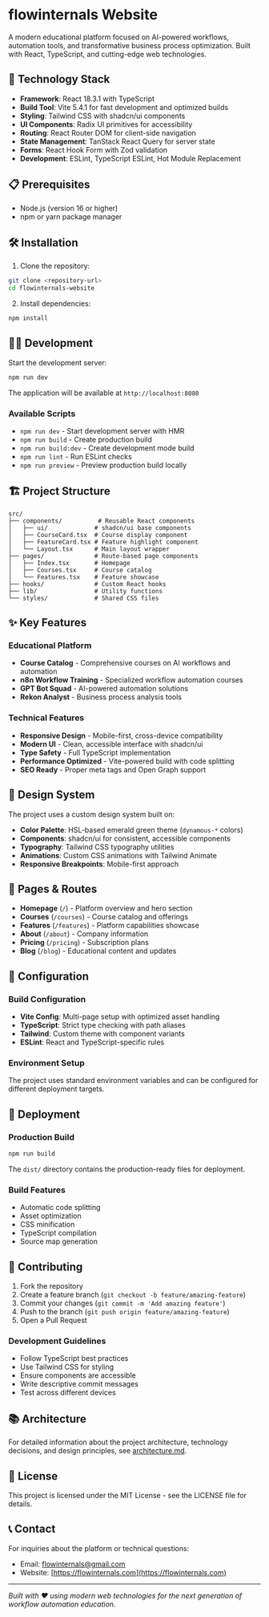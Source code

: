 # flowinternals Website

A modern educational platform focused on AI-powered workflows, automation tools, and transformative business process optimization. Built with React, TypeScript, and cutting-edge web technologies.

## 🚀 Technology Stack

- **Framework**: React 18.3.1 with TypeScript
- **Build Tool**: Vite 5.4.1 for fast development and optimized builds
- **Styling**: Tailwind CSS with shadcn/ui components
- **UI Components**: Radix UI primitives for accessibility
- **Routing**: React Router DOM for client-side navigation
- **State Management**: TanStack React Query for server state
- **Forms**: React Hook Form with Zod validation
- **Development**: ESLint, TypeScript ESLint, Hot Module Replacement

## 📋 Prerequisites

- Node.js (version 16 or higher)
- npm or yarn package manager

## 🛠️ Installation

1. Clone the repository:
```bash
git clone <repository-url>
cd flowinternals-website
```

2. Install dependencies:
```bash
npm install
```

## 🏃‍♂️ Development

Start the development server:
```bash
npm run dev
```

The application will be available at `http://localhost:8080`

### Available Scripts

- `npm run dev` - Start development server with HMR
- `npm run build` - Create production build
- `npm run build:dev` - Create development mode build
- `npm run lint` - Run ESLint checks
- `npm run preview` - Preview production build locally

## 🏗️ Project Structure

```
src/
├── components/          # Reusable React components
│   ├── ui/             # shadcn/ui base components
│   ├── CourseCard.tsx  # Course display component
│   ├── FeatureCard.tsx # Feature highlight component
│   └── Layout.tsx      # Main layout wrapper
├── pages/              # Route-based page components
│   ├── Index.tsx       # Homepage
│   ├── Courses.tsx     # Course catalog
│   └── Features.tsx    # Feature showcase
├── hooks/              # Custom React hooks
├── lib/                # Utility functions
└── styles/             # Shared CSS files
```

## ✨ Key Features

### Educational Platform
- **Course Catalog** - Comprehensive courses on AI workflows and automation
- **n8n Workflow Training** - Specialized workflow automation courses
- **GPT Bot Squad** - AI-powered automation solutions
- **Rekon Analyst** - Business process analysis tools

### Technical Features
- **Responsive Design** - Mobile-first, cross-device compatibility
- **Modern UI** - Clean, accessible interface with shadcn/ui
- **Type Safety** - Full TypeScript implementation
- **Performance Optimized** - Vite-powered build with code splitting
- **SEO Ready** - Proper meta tags and Open Graph support

## 🎨 Design System

The project uses a custom design system built on:
- **Color Palette**: HSL-based emerald green theme (`dynamous-*` colors)
- **Components**: shadcn/ui for consistent, accessible components
- **Typography**: Tailwind CSS typography utilities
- **Animations**: Custom CSS animations with Tailwind Animate
- **Responsive Breakpoints**: Mobile-first approach

## 📁 Pages & Routes

- **Homepage** (`/`) - Platform overview and hero section
- **Courses** (`/courses`) - Course catalog and offerings
- **Features** (`/features`) - Platform capabilities showcase
- **About** (`/about`) - Company information
- **Pricing** (`/pricing`) - Subscription plans
- **Blog** (`/blog`) - Educational content and updates

## 🔧 Configuration

### Build Configuration
- **Vite Config**: Multi-page setup with optimized asset handling
- **TypeScript**: Strict type checking with path aliases
- **Tailwind**: Custom theme with component variants
- **ESLint**: React and TypeScript-specific rules

### Environment Setup
The project uses standard environment variables and can be configured for different deployment targets.

## 🚀 Deployment

### Production Build
```bash
npm run build
```

The `dist/` directory contains the production-ready files for deployment.

### Build Features
- Automatic code splitting
- Asset optimization
- CSS minification
- TypeScript compilation
- Source map generation

## 🤝 Contributing

1. Fork the repository
2. Create a feature branch (`git checkout -b feature/amazing-feature`)
3. Commit your changes (`git commit -m 'Add amazing feature'`)
4. Push to the branch (`git push origin feature/amazing-feature`)
5. Open a Pull Request

### Development Guidelines
- Follow TypeScript best practices
- Use Tailwind CSS for styling
- Ensure components are accessible
- Write descriptive commit messages
- Test across different devices

## 📚 Architecture

For detailed information about the project architecture, technology decisions, and design principles, see [architecture.md](./architecture.md).

## 📄 License

This project is licensed under the MIT License - see the LICENSE file for details.

## 📞 Contact

For inquiries about the platform or technical questions:
- Email: [flowinternals@gmail.com](mailto:flowinternals@gmail.com)
- Website: [https://flowinternals.com](https://flowinternals.com)

---

*Built with ❤️ using modern web technologies for the next generation of workflow automation education.*
